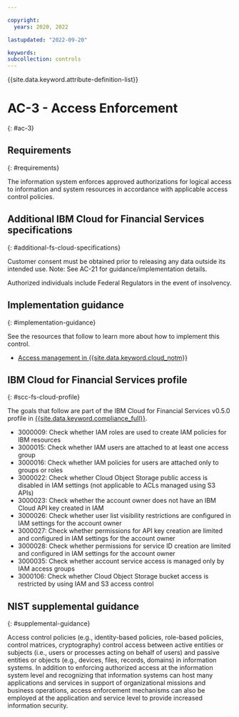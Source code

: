 ```yaml
---

copyright:
  years: 2020, 2022

lastupdated: "2022-09-20"

keywords: 
subcollection: controls
---
```


{{site.data.keyword.attribute-definition-list}}

# AC-3 - Access Enforcement
{: #ac-3}

## Requirements
{: #requirements}

The information system enforces approved authorizations for logical access to information and system resources in accordance with applicable access control policies.

## Additional IBM Cloud for Financial Services specifications
{: #additional-fs-cloud-specifications}

Customer consent must be obtained prior to releasing any data outside its intended use.  Note: See AC-21 for guidance/implementation details.

Authorized individuals include Federal Regulators in the event of insolvency.

## Implementation guidance
{: #implementation-guidance}

See the resources that follow to learn more about how to implement this control.

- [Access management in {{site.data.keyword.cloud_notm}}](/docs/framework-financial-services?topic=framework-financial-services-shared-account-access-management)

## IBM Cloud for Financial Services profile
{: #scc-fs-cloud-profile}

The goals that follow are part of the IBM Cloud for Financial Services v0.5.0 profile in [{{site.data.keyword.compliance_full}}](/docs/security-compliance?topic=security-compliance-getting-started).

- 3000009: Check whether IAM roles are used to create IAM policies for IBM resources
- 3000015: Check whether IAM users are attached to at least one access group
- 3000016: Check whether IAM policies for users are attached only to groups or roles
- 3000022: Check whether Cloud Object Storage public access is disabled in IAM settings (not applicable to ACLs managed using S3 APIs)
- 3000023: Check whether the account owner does not have an IBM Cloud API key created in IAM
- 3000026: Check whether user list visibility restrictions are configured in IAM settings for the account owner
- 3000027: Check whether permissions for API key creation are limited and configured in IAM settings for the account owner
- 3000028: Check whether permissions for service ID creation are limited and configured in IAM settings for the account owner
- 3000035: Check whether account service access is managed only by IAM access groups
- 3000106: Check whether Cloud Object Storage bucket access is restricted by using IAM and S3 access control

## NIST supplemental guidance
{: #supplemental-guidance}

Access control policies (e.g., identity-based policies, role-based policies, control matrices, cryptography) control access between active entities or subjects (i.e., users or processes acting on behalf of users) and passive entities or objects (e.g., devices, files, records, domains) in information systems. In addition to enforcing authorized access at the information system level and recognizing that information systems can host many applications and services in support of organizational missions and business operations, access enforcement mechanisms can also be employed at the application and service level to provide increased information security.

